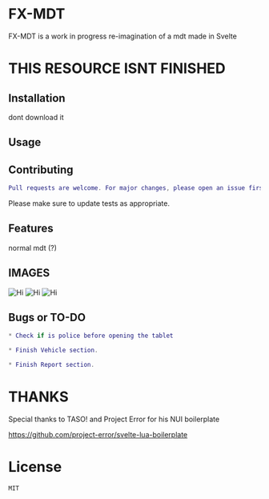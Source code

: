# FX-MDT

FX-MDT is a work in progress re-imagination of a mdt made in Svelte

# THIS RESOURCE ISNT FINISHED

## Installation

dont download it 

## Usage


## Contributing
```lua
Pull requests are welcome. For major changes, please open an issue first to discuss what you would like to change.
```

Please make sure to update tests as appropriate.

## Features

normal mdt (?)

## IMAGES

![Hi](https://image.prntscr.com/image/K9IGW_uHRCe1JHfF4j3zvw.png)
![Hi](https://image.prntscr.com/image/2F2kSWJqRl2DncrG7IvDSg.png)
![Hi](https://image.prntscr.com/image/yNWXjyUVRmmXHebAu7XgSA.png)

## Bugs or TO-DO

```lua
* Check if is police before opening the tablet

* Finish Vehicle section.

* Finish Report section.
```
# THANKS

Special thanks to TASO! and Project Error for his NUI boilerplate

  https://github.com/project-error/svelte-lua-boilerplate


# License

	MIT
